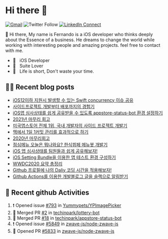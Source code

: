 

# Hi there :wave: 

[![Gmail](https://img.shields.io/badge/%20-Send%20Mail-black?color=14171A&labelColor=ef5350&logo=gmail&logoColor=ffffff)](mailto:fernando@kakao.com?subject=From%20GitHub&cc=fernando@kakao.com&body=Hi,%20there.%20Found%20you%20from%20GitHub.)
![Twitter Follow](https://img.shields.io/twitter/follow/techinpark?style=social)
[![LinkedIn Connect](https://img.shields.io/badge/%20-Connect-black?color=14171A&labelColor=212121&logo=linkedin&logoColor=ffffff)](https://www.linkedin.com/in/techin-park-10b00732/)

:wave: Hi there, My name is Fernando is a iOS developer who thinks deeply about the Essence of a business. He dreams to change the world while working with interesting people and amazing projects. feel free to contact with me. 

- 📱 &nbsp; iOS Developer
- 👔 &nbsp; Suite Lover 
- 🚀 &nbsp; Life is short, Don't waste your time.

## ✍🏻  Recent blog posts
- [iOS12이하 지원시 발생할 수 있는 Swift concurrency 이슈 공유](https://fernando.kr/ios/2022-03-28-xcode-issue-for-ios12/)
- [사이드프로젝트 개발부터 배포까지의 경험기](https://fernando.kr/general/2022-03-13-side-project/)
- [iOS앱 심사상태를 쉽게 공유받을 수 있도록 appstore-status-bot 환경 설정하기](https://fernando.kr/develop/2022-02-13-appstore-status-bot-usage/)
- [2021년 마무리 회고](https://fernando.kr/general/2021-12-31-finish-review/)
- [미국앱스토어 전체 1위, 국내 개발자의 사이드 프로젝트 개발기](https://fernando.kr/general/2021-06-01-appstore-experience-review/)
- [맥에서 1일 1커밋 관리를 효과적으로 하기](https://fernando.kr/develop/2021-02-03-github-jandi-statusbar/)
- [2020년 마무리회고](https://fernando.kr/general/2020-12-30-finish-review/)
- [점심메뉴 오늘은 뭐나와요? 한식뷔페 메뉴봇 개발기](https://fernando.kr/general/2020-11-10-pangyo-lunch-story/)
- [iOS 앱 심사상태를 팀원들과 쉽게 공유해보자!](https://fernando.kr/ios/2020-11-08-ios-appstore-status-bot/)
- [iOS Setting Bundle을 이용한 앱 테스트 환경 구성하기](https://fernando.kr/ios/2020-07-29-ios-setting-bundle/)
- [WWDC2020 요약 총정리](https://fernando.kr/ios/2020-06-23-wwdc-report/)
- [Github 프로필에 나의 Daliy 코딩 시간을 적용해보자!](https://fernando.kr/develop/2020-05-02-github-gist-posting/)
- [Github Actions를 이용한 개발블로그 글을 슬랙으로 알림받기](https://fernando.kr/develop/2020-04-26-develop-slack-bot/)

## 🚀  Recent github Activities
<!--START_SECTION:activity-->
1. ❗ Opened issue [#793](https://github.com/Yummypets/YPImagePicker/issues/793) in [Yummypets/YPImagePicker](https://github.com/Yummypets/YPImagePicker)
2. 🎉 Merged PR [#2](https://github.com/techinpark/lottery-bot/pull/2) in [techinpark/lottery-bot](https://github.com/techinpark/lottery-bot)
3. 🎉 Merged PR [#18](https://github.com/techinpark/appstore-status-bot/pull/18) in [techinpark/appstore-status-bot](https://github.com/techinpark/appstore-status-bot)
4. ❗ Opened issue [#5849](https://github.com/zwave-js/node-zwave-js/issues/5849) in [zwave-js/node-zwave-js](https://github.com/zwave-js/node-zwave-js)
5. 💪 Opened PR [#5833](https://github.com/zwave-js/node-zwave-js/pull/5833) in [zwave-js/node-zwave-js](https://github.com/zwave-js/node-zwave-js)
<!--END_SECTION:activity-->

